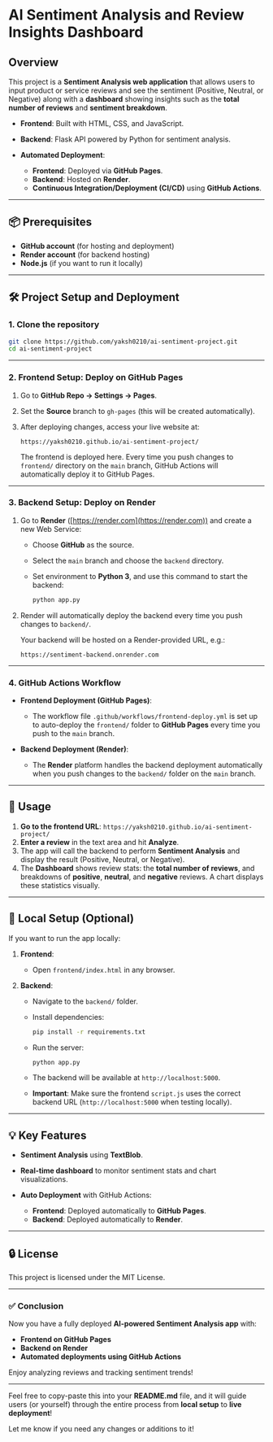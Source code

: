 # AI Sentiment Analysis and Review Insights Dashboard

## Overview

This project is a **Sentiment Analysis web application** that allows users to input product or service reviews and see the sentiment (Positive, Neutral, or Negative) along with a **dashboard** showing insights such as the **total number of reviews** and **sentiment breakdown**.

* **Frontend**: Built with HTML, CSS, and JavaScript.
* **Backend**: Flask API powered by Python for sentiment analysis.
* **Automated Deployment**:

  * **Frontend**: Deployed via **GitHub Pages**.
  * **Backend**: Hosted on **Render**.
  * **Continuous Integration/Deployment (CI/CD)** using **GitHub Actions**.

---

## 📦 Prerequisites

* **GitHub account** (for hosting and deployment)
* **Render account** (for backend hosting)
* **Node.js** (if you want to run it locally)

---

## 🛠 Project Setup and Deployment

### 1. Clone the repository

```bash
git clone https://github.com/yaksh0210/ai-sentiment-project.git
cd ai-sentiment-project
```

---

### 2. Frontend Setup: Deploy on GitHub Pages

1. Go to **GitHub Repo → Settings → Pages**.
2. Set the **Source** branch to `gh-pages` (this will be created automatically).
3. After deploying changes, access your live website at:

   ```text
   https://yaksh0210.github.io/ai-sentiment-project/
   ```

   The frontend is deployed here. Every time you push changes to `frontend/` directory on the `main` branch, GitHub Actions will automatically deploy it to GitHub Pages.

---

### 3. Backend Setup: Deploy on Render

1. Go to **Render** ([https://render.com](https://render.com)) and create a new Web Service:

   * Choose **GitHub** as the source.
   * Select the `main` branch and choose the `backend` directory.
   * Set environment to **Python 3**, and use this command to start the backend:

     ```bash
     python app.py
     ```

2. Render will automatically deploy the backend every time you push changes to `backend/`.

   Your backend will be hosted on a Render-provided URL, e.g.:

   ```text
   https://sentiment-backend.onrender.com
   ```

---

### 4. GitHub Actions Workflow

* **Frontend Deployment (GitHub Pages)**:

  * The workflow file `.github/workflows/frontend-deploy.yml` is set up to auto-deploy the `frontend/` folder to **GitHub Pages** every time you push to the `main` branch.

* **Backend Deployment (Render)**:

  * The **Render** platform handles the backend deployment automatically when you push changes to the `backend/` folder on the `main` branch.

---

## 🚀 Usage

1. **Go to the frontend URL**: `https://yaksh0210.github.io/ai-sentiment-project/`
2. **Enter a review** in the text area and hit **Analyze**.
3. The app will call the backend to perform **Sentiment Analysis** and display the result (Positive, Neutral, or Negative).
4. The **Dashboard** shows review stats: the **total number of reviews**, and breakdowns of **positive**, **neutral**, and **negative** reviews. A chart displays these statistics visually.

---

## 🔧 Local Setup (Optional)

If you want to run the app locally:

1. **Frontend**:

   * Open `frontend/index.html` in any browser.
2. **Backend**:

   * Navigate to the `backend/` folder.

   * Install dependencies:

     ```bash
     pip install -r requirements.txt
     ```

   * Run the server:

     ```bash
     python app.py
     ```

   * The backend will be available at `http://localhost:5000`.

   * **Important**: Make sure the frontend `script.js` uses the correct backend URL (`http://localhost:5000` when testing locally).

---

## 💡 Key Features

* **Sentiment Analysis** using **TextBlob**.
* **Real-time dashboard** to monitor sentiment stats and chart visualizations.
* **Auto Deployment** with GitHub Actions:

  * **Frontend**: Deployed automatically to **GitHub Pages**.
  * **Backend**: Deployed automatically to **Render**.

---

## 🔒 License

This project is licensed under the MIT License.

---

### ✅ Conclusion

Now you have a fully deployed **AI-powered Sentiment Analysis app** with:

* **Frontend on GitHub Pages**
* **Backend on Render**
* **Automated deployments using GitHub Actions**

Enjoy analyzing reviews and tracking sentiment trends!

---

Feel free to copy-paste this into your **README.md** file, and it will guide users (or yourself) through the entire process from **local setup** to **live deployment**!

Let me know if you need any changes or additions to it!
